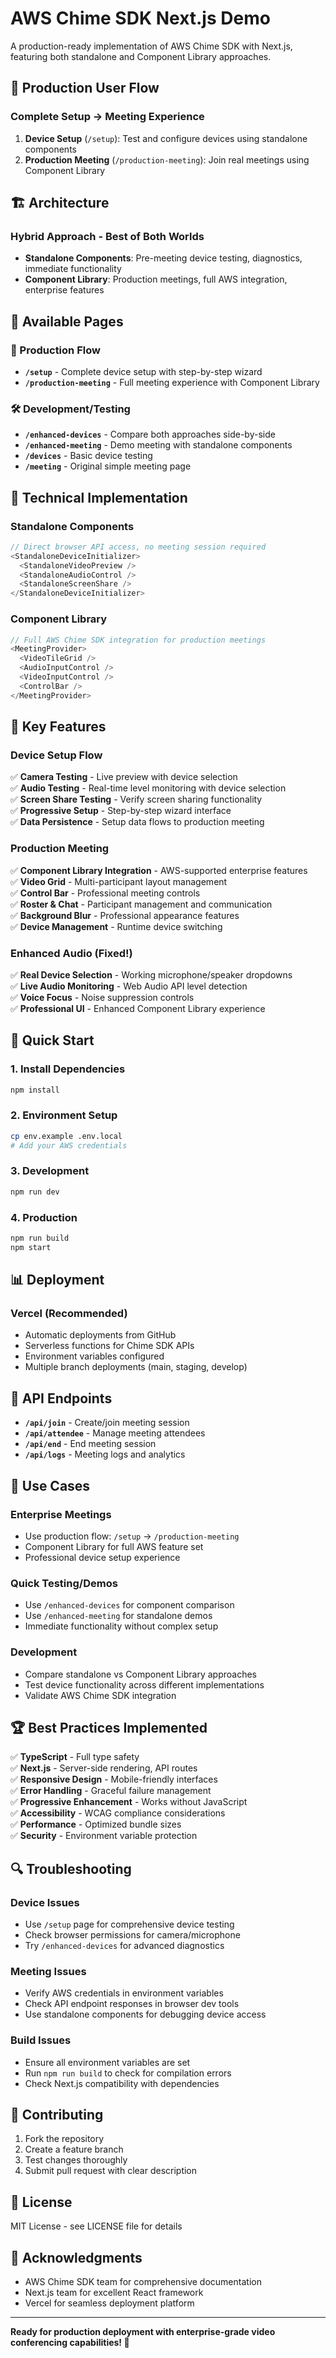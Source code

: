 # AWS Chime SDK Next.js Demo

A production-ready implementation of AWS Chime SDK with Next.js, featuring both standalone and Component Library approaches.

## 🚀 Production User Flow

### **Complete Setup → Meeting Experience**

1. **Device Setup** (`/setup`): Test and configure devices using standalone components
2. **Production Meeting** (`/production-meeting`): Join real meetings using Component Library

## 🏗️ Architecture

### **Hybrid Approach - Best of Both Worlds**

- **Standalone Components**: Pre-meeting device testing, diagnostics, immediate functionality
- **Component Library**: Production meetings, full AWS integration, enterprise features

## 📱 Available Pages

### **🎯 Production Flow**
- **`/setup`** - Complete device setup with step-by-step wizard
- **`/production-meeting`** - Full meeting experience with Component Library

### **🛠️ Development/Testing**
- **`/enhanced-devices`** - Compare both approaches side-by-side
- **`/enhanced-meeting`** - Demo meeting with standalone components  
- **`/devices`** - Basic device testing
- **`/meeting`** - Original simple meeting page

## 🔧 Technical Implementation

### **Standalone Components**
```typescript
// Direct browser API access, no meeting session required
<StandaloneDeviceInitializer>
  <StandaloneVideoPreview />
  <StandaloneAudioControl />
  <StandaloneScreenShare />
</StandaloneDeviceInitializer>
```

### **Component Library**
```typescript
// Full AWS Chime SDK integration for production meetings
<MeetingProvider>
  <VideoTileGrid />
  <AudioInputControl />
  <VideoInputControl />
  <ControlBar />
</MeetingProvider>
```

## 🎉 Key Features

### **Device Setup Flow**
✅ **Camera Testing** - Live preview with device selection  
✅ **Audio Testing** - Real-time level monitoring with device selection  
✅ **Screen Share Testing** - Verify screen sharing functionality  
✅ **Progressive Setup** - Step-by-step wizard interface  
✅ **Data Persistence** - Setup data flows to production meeting  

### **Production Meeting**
✅ **Component Library Integration** - AWS-supported enterprise features  
✅ **Video Grid** - Multi-participant layout management  
✅ **Control Bar** - Professional meeting controls  
✅ **Roster & Chat** - Participant management and communication  
✅ **Background Blur** - Professional appearance features  
✅ **Device Management** - Runtime device switching  

### **Enhanced Audio (Fixed!)**
✅ **Real Device Selection** - Working microphone/speaker dropdowns  
✅ **Live Audio Monitoring** - Web Audio API level detection  
✅ **Voice Focus** - Noise suppression controls  
✅ **Professional UI** - Enhanced Component Library experience  

## 🚀 Quick Start

### **1. Install Dependencies**
```bash
npm install
```

### **2. Environment Setup**
```bash
cp env.example .env.local
# Add your AWS credentials
```

### **3. Development**
```bash
npm run dev
```

### **4. Production**
```bash
npm run build
npm start
```

## 📊 Deployment

### **Vercel (Recommended)**
- Automatic deployments from GitHub
- Serverless functions for Chime SDK APIs
- Environment variables configured
- Multiple branch deployments (main, staging, develop)

## 🔧 API Endpoints

- **`/api/join`** - Create/join meeting session
- **`/api/attendee`** - Manage meeting attendees  
- **`/api/end`** - End meeting session
- **`/api/logs`** - Meeting logs and analytics

## 🎯 Use Cases

### **Enterprise Meetings**
- Use production flow: `/setup` → `/production-meeting`
- Component Library for full AWS feature set
- Professional device setup experience

### **Quick Testing/Demos**
- Use `/enhanced-devices` for component comparison
- Use `/enhanced-meeting` for standalone demos
- Immediate functionality without complex setup

### **Development**
- Compare standalone vs Component Library approaches
- Test device functionality across different implementations
- Validate AWS Chime SDK integration

## 🏆 Best Practices Implemented

✅ **TypeScript** - Full type safety  
✅ **Next.js** - Server-side rendering, API routes  
✅ **Responsive Design** - Mobile-friendly interfaces  
✅ **Error Handling** - Graceful failure management  
✅ **Progressive Enhancement** - Works without JavaScript  
✅ **Accessibility** - WCAG compliance considerations  
✅ **Performance** - Optimized bundle sizes  
✅ **Security** - Environment variable protection  

## 🔍 Troubleshooting

### **Device Issues**
- Use `/setup` page for comprehensive device testing
- Check browser permissions for camera/microphone
- Try `/enhanced-devices` for advanced diagnostics

### **Meeting Issues**
- Verify AWS credentials in environment variables
- Check API endpoint responses in browser dev tools
- Use standalone components for debugging device access

### **Build Issues**
- Ensure all environment variables are set
- Run `npm run build` to check for compilation errors
- Check Next.js compatibility with dependencies

## 🤝 Contributing

1. Fork the repository
2. Create a feature branch
3. Test changes thoroughly
4. Submit pull request with clear description

## 📄 License

MIT License - see LICENSE file for details

## 🙏 Acknowledgments

- AWS Chime SDK team for comprehensive documentation
- Next.js team for excellent React framework
- Vercel for seamless deployment platform

---

**Ready for production deployment with enterprise-grade video conferencing capabilities! 🎉**
